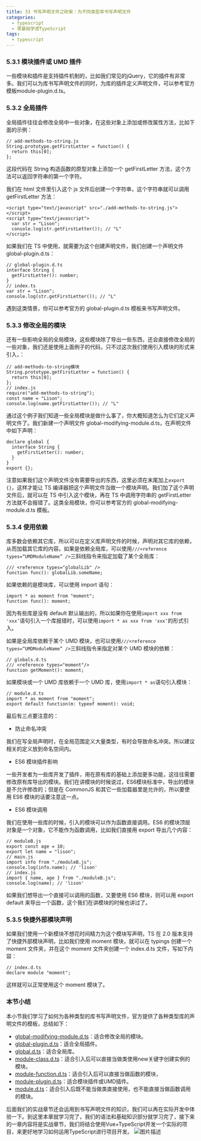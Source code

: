 ```yaml
---
title: 33 书写声明文件之砍柴：为不同类型库书写声明文件
categories: 
  - typescript
  - 零基础学透TypeScript
tags: 
  - typescript
---
```


### 5.3.1 模块插件或 UMD 插件

一些模块和插件是支持插件机制的，比如我们常见的jQuery，它的插件有非常多。我们可以为库书写声明文件的同时，为库的插件定义声明文件，可以参考官方模板module-plugin.d.ts。

### 5.3.2 全局插件

全局插件往往会修改全局中一些对象，在这些对象上添加或修改属性方法，比如下面的示例：

``` {.language-javascript}
// add-methods-to-string.js
String.prototype.getFirstLetter = function() {
  return this[0];
};
```

这段代码在 String 构造函数的原型对象上添加一个 getFirstLetter 方法，这个方法可以返回字符串的第一个字符。

我们在 html 文件里引入这个 js 文件后创建一个字符串，这个字符串就可以调用 getFirstLetter 方法：

``` {.language-html}
<script type="text/javascript" src="./add-methods-to-string.js"></script>
<script type="text/javascript">
  var str = "Lison";
  console.log(str.getFirstLetter()); // "L"
</script>
```

如果我们在 TS 中使用，就需要为这个创建声明文件，我们创建一个声明文件
global-plugin.d.ts：

``` {.language-typescript}
// global-plugin.d.ts
interface String {
  getFirstLetter(): number;
}
// index.ts
var str = "Lison";
console.log(str.getFirstLetter()); // "L"
```

遇到这类情景，你可以参考官方的 global-plugin.d.ts 模板来书写声明文件。

### 5.3.3 修改全局的模块

还有一些影响全局的全局模块，这些模块除了导出一些东西，还会直接修改全局的一些对象，我们还是使用上面例子的代码，只不过这次我们使用引入模块的形式来引入，：

``` {.language-javascript}
// add-methods-to-string模块
String.prototype.getFirstLetter = function() {
  return this[0];
};
// index.js
require("add-methods-to-string");
const name = "Lison";
console.log(name.getFirstLetter()); // "L"
```

通过这个例子我们知道一些全局模块是做什么事了，你大概知道怎么为它们定义声明文件了。我们新建一个声明文件 global-modifying-module.d.ts，在声明文件中如下声明：

``` {.language-typescript}
declare global {
  interface String {
    getFirstLetter(): number;
  }
}
export {};
```

注意如果我们这个声明文件没有需要导出的东西，这里必须在末尾加上`export {}`，这样才能让 TS 编译器把这个声明文件当做一个模块声明。我们加了这个声明文件后，就可以在 TS 中引入这个模块，再在 TS 中调用字符串的 getFirstLetter 方法就不会报错了。这类全局模块，你可以参考官方的 global-modifying-module.d.ts 模板。

### 5.3.4 使用依赖

库多数会依赖其它库，所以可以在定义库声明文件的时候，声明对其它库的依赖，从而加载其它库的内容。如果是依赖全局库，可以使用`///<reference types=“UMDModuleName” />`三斜线指令来指定加载了某个全局库：

``` {.language-typescript}
/// <reference types="globalLib" />
function func(): globalLib.someName;
```

如果依赖的是模块库，可以使用 import 语句：

``` {.language-typescript}
import * as moment from "moment";
function func(): moment;
```

因为有些库是没有 default 默认输出的，所以如果你在使用`import xxx from 'xxx’`语句引入一个库报错时，可以使用`import * as xxx from 'xxx’`的形式引入。

如果是全局库依赖于某个 UMD 模块，也可以使用`///<reference types=“UMDModuleName” />`三斜线指令来指定对某个 UMD 模块的依赖：

``` {.language-typescript}
// globals.d.ts
/// <reference types="moment"/>
function getMoment(): moment;
```

如果模块或一个 UMD 库依赖于一个 UMD 库，使用`import * as`语句引入模块：

``` {.language-typescript}
// module.d.ts
import * as moment from "moment";
export default function(m: typeof moment): void;
```

最后有三点要注意的：

-   防止命名冲突

我们在写全局声明时，在全局范围定义大量类型，有时会导致命名冲突。所以建议相关的定义放到命名空间内。

-   ES6 模块插件影响

一些开发者为一些库开发了插件，用在原有库的基础上添加更多功能，这往往需要修改原有库导出的模块。我们在讲模块的时候说过，ES6模块标准中，导出的模块是不允许修改的；但是在 CommonJS 和其它一些加载器里是允许的，所以要使用 ES6 模块的话要注意这一点。

-   ES6 模块调用

我们在使用一些库的时候，引入的模块可以作为函数直接调用。ES6 的模块顶层对象是一个对象，它不能作为函数调用，比如我们直接用 export 导出几个内容：

``` {.language-javascript}
// moduleB.js
export const age = 10;
export let name = "lison";
// main.js
import info from "./moduleB.js";
console.log(info.name); // 'lison'
// index.js
import { name, age } from "./moduleB.js";
console.log(name); // 'lison'
```

如果我们想导出一个直接可以调用的函数，又要使用 ES6 模块，则可以用 export default 来导出一个函数，这个我们在讲模块的时候也讲过了。

### 5.3.5 快捷外部模块声明

如果我们使用一个新模块不想花时间精力为这个模块写声明，TS 在 2.0 版本支持了快捷外部模块声明，比如我们使用 moment 模块，就可以在 typings 创建一个 moment 文件夹，并在这个 moment 文件夹创建一个 index.d.ts 文件，写如下内容：

``` {.language-typescript}
// index.d.ts
declare module "moment";
```

这样就可以正常使用这个 moment 模块了。

### 本节小结

本小节我们学习了如何为各种类型的库书写声明文件，官方提供了各种类型库的声明文件的模板，总结如下：

-   [global-modifying-module.d.ts](https://www.tslang.cn/docs/handbook/declaration-files/templates/global-modifying-module-d-ts.html)：适合修改全局的模块。
-   [global-plugin.d.ts](https://www.tslang.cn/docs/handbook/declaration-files/templates/global-plugin-d-ts.html)：适合全局插件。
-   [global.d.ts](https://www.tslang.cn/docs/handbook/declaration-files/templates/global-d-ts.html)：适合全局库。
-   [module-class.d.ts](https://www.tslang.cn/docs/handbook/declaration-files/templates/module-class-d-ts.html)：适合引入后可以直接当做类使用new关键字创建实例的模块。
-   [module-function.d.ts](https://www.tslang.cn/docs/handbook/declaration-files/templates/module-function-d-ts.html)：适合引入后可以直接当做函数的模块，
-   [module-plugin.d.ts](https://www.tslang.cn/docs/handbook/declaration-files/templates/module-plugin-d-ts.html)：适合模块插件或UMD插件。
-   [module.d.ts](https://www.tslang.cn/docs/handbook/declaration-files/templates/module-d-ts.html)：适合引入后既不能当做类直接使用，也不能直接当做函数调用的模块。

后面我们的实战章节还会运用到书写声明文件的知识，我们可以再在实际开发中体验一下。到这里本章就学习完了，我们的语法和基础知识部分就学习完了，接下来的一章内容将是实战章节，我们将结合使用Vue+TypeScript开发一个实际的项目，来更好地学习如何运用TypeScript进行项目开发。
 ![图片描述](http://img.mukewang.com/5d22b9f0000104b316000695.jpg)
